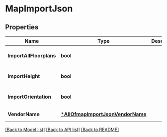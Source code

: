 # MapImportJson

## Properties
Name | Type | Description | Notes
------------ | ------------- | ------------- | -------------
**ImportAllFloorplans** | **bool** |  | [optional] [default to false]
**ImportHeight** | **bool** |  | [optional] [default to true]
**ImportOrientation** | **bool** |  | [optional] [default to true]
**VendorName** | [***AllOfmapImportJsonVendorName**](AllOfmapImportJsonVendorName.md) |  | [default to null]

[[Back to Model list]](../README.md#documentation-for-models) [[Back to API list]](../README.md#documentation-for-api-endpoints) [[Back to README]](../README.md)

